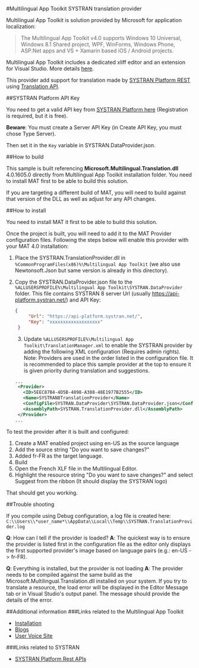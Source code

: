 #Multilingual App Toolkit SYSTRAN translation provider

Multilingual App Toolkit is solution provided by Microsoft for application localization:
>The Multilingual App Toolkit v4.0 supports Windows 10 Universal, Windows 8.1 Shared project, WPF, WinForms, Windows Phone, ASP.Net apps and VS + Xamarin based iOS / Android projects.

Multilingual App Toolkit includes a dedicated xliff editor and an extension for Visual Studio. More details [here](https://visualstudiogallery.msdn.microsoft.com/6dab9154-a7e1-46e4-bbfa-18b5e81df520).

This provider add support for translation made by [SYSTRAN Platform REST](https://platform.systran.net/) using [Translation API](https://platform.systran.net/reference/translation).

##SYSTRAN Platform API Key

You need to get a valid API key from [SYSTRAN Platform here](https://platform.systran.net/) (Registration is required, but it is free). 

**Beware**: You must create a Server API Key (in Create API Key, you must chose Type Server). 

Then set it in the `Key` variable in SYSTRAN.DataProvider.json.

##How to build

This sample is built referencing **Microsoft.Multilingual.Translation.dll** 4.0.1605.0 directly from Multilingual App Toolkit installation folder. You need to install MAT first to be able to build this solution.

If you are targeting a different build of MAT, you will need to build against that version of the DLL as well as adjust for any API changes.

##How to install

You need to install MAT it first to be able to build this solution.

Once the project is built, you will need to add it to the MAT Provider configuration files. Following the steps below will enable this provider with your MAT 4.0 installation:

1. Place the SYSTRAN.TranslationProvider.dll in `%CommonProgramFiles(x86)%\Multilingual App Toolkit` (we also use Newtonsoft.Json but same version is already in this directory).
2. Copy the SYSTRAN.DataProvider.json file to the `%ALLUSERSPROFILE%\Multilingual App Toolkit\SYSTRAN.DataProvider` folder.
   This file contains SYSTRAN 8 server Url (usually https://api-platform.systran.net/) and API Key:
   ```json
   {
   		"Url": "https://api-platform.systran.net/",
   		"Key": "xxxxxxxxxxxxxxxxxxx"
   	}
   ```
   3. Update `%ALLUSERSPROFILE%\Multilingual App Toolkit\TranslationManager.xml` to enable the
   SYSTRAN provider by adding the following XML configuration (Requires admin rights).  
   Note: Providers are used in the order listed in the configuration file.  It is recommended to
   place this sample provider at the top to ensure it is given priority during translation and
   suggestions.

   ```xml
   ...
    <Provider>
      <ID>5EEC87B4-4D5B-4898-A388-48E1977B2555</ID>
      <Name>SYSTRAN8TranslationProvider</Name>
      <ConfigFile>SYSTRAN.DataProvider\SYSTRAN.DataProvider.json</ConfigFile>
      <AssemblyPath>SYSTRAN.TranslationProvider.dll</AssemblyPath>
    </Provider>
   ...
   ```

To test the provider after it is built and configured:
1. Create a MAT enabled project using en-US as the source language
2. Add the source string "Do you want to save changes?"
3. Added fr-FR as the target language.
4. Build
5. Open the French XLF file in the Multilingual Editor.  
6. Highlight the resource string "Do you want to save changes?" and select Suggest from the ribbon (It should display the SYSTRAN logo)

That should get you working.

##Trouble shooting

If you compile using Debug configuration, a log file is created here: `C:\\Users\\*user_name*\\AppData\\Local\\Temp\\SYSTRAN.TranslationProvider.log`

**Q**: How can I tell if the provider is loaded?
**A**: The quickest way is to ensure the provider is listed first in the configuration file as the editor only displays the first supported provider's image based on language pairs (e.g.: en-US -> fr-FR).

**Q**: Everything is installed, but the provider is not loading
**A**: The provider needs to be compiled against the same build as the Microsoft.Multilingual.Translation.dll installed on your system. If you try to translate a resource, the load error will be displayed in the Editor Message tab or in  Visual Studio's output panel. The message should provide the details of the error.

##Additional information
###Links related to the Multilingual App Toolkit
* [Installation](https://visualstudiogallery.msdn.microsoft.com/6dab9154-a7e1-46e4-bbfa-18b5e81df520)
* [Blogs](http://blogs.msdn.com/b/matdev/)
* [User Voice Site](http://multilingualapptoolkit.uservoice.com)

###Links related to SYSTRAN
* [SYSTRAN Platform Rest APIs](https://platform.systran.net/)
